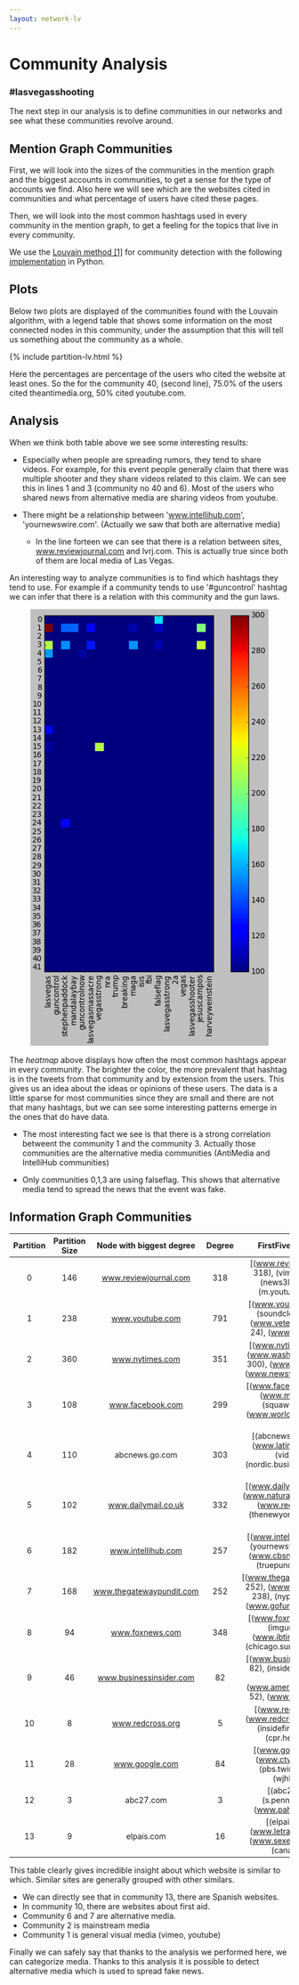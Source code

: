 ```yaml
---
layout: network-lv
---
```


# Community Analysis
### #lasvegasshooting

The next step in our analysis is to define communities in our networks and see what these communities revolve around.

## Mention Graph Communities



First, we will look into the sizes of the communities in the mention graph and the biggest accounts in  communities, to get a sense for the type of accounts we find. Also here we will see  which are the websites cited in communities and what percentage of users have cited these pages.

Then, we will look into the most common hashtags used in every community in the mention graph, to get a feeling for the topics that live in every community.

We use the [Louvain method \[1\]](references) for community detection with
the following [implementation](https://github.com/taynaud/python-louvain) in
Python.

## Plots

Below two plots are displayed of the communities found with the Louvain
algorithm, with a legend table that shows some information on the most connected
nodes in this community, under the assumption that this will tell us something
about the community as a whole.

{% include partition-lv.html %}

Here the percentages are percentage of the users who cited the website at least ones.  So the for the community 40, (second line), 75.0% of the users cited theantimedia.org, 50% cited youtube.com.



## Analysis
When we think both table above we see some interesting results:


+ Especially when people are spreading rumors, they tend to share videos. For example, for this event people generally claim that there was multiple shooter and they share videos related to this claim. We can see this in lines 1 and 3 (community no 40 and 6). Most of the users who shared news from alternative media are sharing videos from youtube.

+ There might be a relationship between 'www.intellihub.com', 'yournewswire.com'. (Actually we saw that both are alternative media)

  + In the line forteen we can see that there is a relation between sites, www.reviewjournal.com and lvrj.com. This is actually true since both of them are local media of Las Vegas.



An interesting way to analyze communities is to find which hashtags they tend to use. For example if a community tends to use '#guncontrol'  hashtag we can infer that there is a relation with this community and the gun laws.


<p style="text-align: center">
  <img src="images/confMatrix.png"/>
</p>



The *heatmap* above displays how often the most common hashtags appear in every community. The brighter the color, the more prevalent that hashtag is in the tweets from that community and by extension from the users. This gives us an idea about the ideas or opinions of these users. The data is a little sparse for most communities since they are small and there are not that many hashtags, but we can see some interesting patterns emerge in the ones that do have data.

+ The most interesting fact we see is that there is a strong correlation betweent the community 1 and the community 3. Actually those communities are the alternative media communities (AntiMedia and IntelliHub communities)

+ Only communities 0,1,3 are using falseflag. This shows that alternative media tend to spread the news that the event was fake.



## Information Graph Communities



| Partition | Partition Size | Node with biggest degree | Degree |          FirstFiveBiggestSites           |
| :-------: | :------------: | :----------------------: | :----: | :--------------------------------------: |
|     0     |      146       |  www.reviewjournal.com   |  318   | [(www.reviewjournal.com, 318), (vimeo.com, 120), (news3lv.com, 108), (m.youtube.com, 95)] |
|     1     |      238       |     www.youtube.com      |  791   | [(www.youtube.com, 791), (soundcloud.com, 52), (www.veteranstoday.com, 24), (www.wnyc.org, 24)] |
|     2     |      360       |     www.nytimes.com      |  351   | [(www.nytimes.com, 351), (www.washingtonpost.com, 300), (www.cnn.com, 218), (www.newsweek.com, 211)] |
|     3     |      108       |     www.facebook.com     |  299   | [(www.facebook.com, 299), (www.msn.com, 22), (squawker.org, 15), (www.worldstarhiphop.com, 11)] |
|     4     |      110       |      abcnews.go.com      |  303   | [(abcnews.go.com, 303), (www.latimes.com, 297), (vid.me, 51), (nordic.businessinsider.com, 47)] |
|     5     |      102       |   www.dailymail.co.uk    |  332   | [(www.dailymail.co.uk, 332), (www.naturalnews.com, 150), (www.reddit.com, 72), (thenewyorknewsday.com, 69)] |
|     6     |      182       |    www.intellihub.com    |  257   | [(www.intellihub.com, 257), (yournewswire.com, 233), (www.cbsnews.com, 226), (truepundit.com, 215)] |
|     7     |      168       | www.thegatewaypundit.com |  252   | [(www.thegatewaypundit.com, 252), (www.zerohedge.com, 238), (nypost.com, 233), (www.gofundme.com, 212)] |
|     8     |       94       |     www.foxnews.com      |  348   | [(www.foxnews.com, 348), (imgur.com, 28), (www.ibtimes.co.uk, 26), (chicago.suntimes.com, 22)] |
|     9     |       46       | www.businessinsider.com  |   82   | [(www.businessinsider.com, 82), (insider.foxnews.com, 65), (www.americanthinker.com, 52), (www.circa.com, 51)] |
|    10     |       8        |     www.redcross.org     |   5    | [(www.redcross.org, 5), (www.redcrossblood.org, 4), (insidefirstaid.com, 3), (cpr.heart.org, 3)] |
|    11     |       28       |      www.google.com      |   84   | [(www.google.com, 84), (www.ctvnews.ca, 17), (pbs.twimg.com, 14), (wjhl.com, 8)] |
|    12     |       3        |        abc27.com         |   3    | [(abc27.com, 3), (s.pennlive.com, 2), (www.pahouse.com, 2)] |
|    13     |       9        |        elpais.com        |   16   | [(elpais.com, 16), (www.letraslibres.com, 4), (www.sexenio.com.mx, 4), (canaln.pe, 4)] |



This table clearly gives incredible insight about which website is similar to which. Similar sites are generally grouped with other similars.

- We can directly see that in community 13, there are Spanish websites.
- In community 10, there are websites about first aid.
- Community 6 and 7 are alternative media.
- Community 2 is mainstream media
- Community 1 is general visual media (vimeo, youtube)

Finally we can safely say that thanks to the analysis we performed here, we can categorize media. Thanks to this analysis it is possible to detect alternative media which is used to spread fake news.

